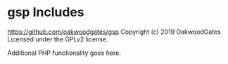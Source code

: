 # gsp Includes #
https://github.com/oakwoodgates/gsp
Copyright (c) 2019 OakwoodGates
Licensed under the GPLv2 license.

Additional PHP functionality goes here.